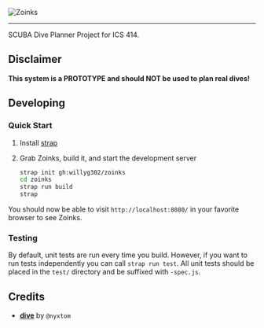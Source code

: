 ![Zoinks](https://raw.github.com/willyg302/zoinks/master/zoinks-logo.png "Zoinks, like hey SCUBA!")

---

SCUBA Dive Planner Project for ICS 414.

## Disclaimer

**This system is a PROTOTYPE and should NOT be used to plan real dives!**

## Developing

### Quick Start

1. Install [strap](https://github.com/willyg302/strap.py)

2. Grab Zoinks, build it, and start the development server

   ```bash
   strap init gh:willyg302/zoinks
   cd zoinks
   strap run build
   strap
   ```

You should now be able to visit `http://localhost:8080/` in your favorite browser to see Zoinks.

### Testing

By default, unit tests are run every time you build. However, if you want to run tests independently you can call `strap run test`. All unit tests should be placed in the `test/` directory and be suffixed with `-spec.js`.

## Credits

- **[dive](https://github.com/nyxtom/dive)** by `@nyxtom`
